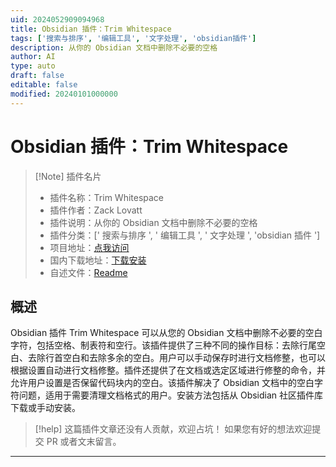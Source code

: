 ```yaml
---
uid: 2024052909094968
title: Obsidian 插件：Trim Whitespace
tags: ['搜索与排序', '编辑工具', '文字处理', 'obsidian插件']
description: 从你的 Obsidian 文档中删除不必要的空格
author: AI
type: auto
draft: false
editable: false
modified: 20240101000000
---
```


# Obsidian 插件：Trim Whitespace

> [!Note] 插件名片
> - 插件名称：Trim Whitespace
> - 插件作者：Zack Lovatt
> - 插件说明：从你的 Obsidian 文档中删除不必要的空格
> - 插件分类：[' 搜索与排序 ', ' 编辑工具 ', ' 文字处理 ', 'obsidian 插件 ']
> - 项目地址：[点我访问](https://github.com/zlovatt/obsidian-trim-whitespace)
> - 国内下载地址：[下载安装](https://pkmer.cn/products/plugin/pluginMarket/?obsidian-trim-whitespace)
> - 自述文件：[Readme](https://ghproxy.net/https://raw.githubusercontent.com/zlovatt/obsidian-trim-whitespace/main/README.md)

## 概述

Obsidian 插件 Trim Whitespace 可以从您的 Obsidian 文档中删除不必要的空白字符，包括空格、制表符和空行。该插件提供了三种不同的操作目标：去除行尾空白、去除行首空白和去除多余的空白。用户可以手动保存时进行文档修整，也可以根据设置自动进行文档修整。插件还提供了在文档或选定区域进行修整的命令，并允许用户设置是否保留代码块内的空白。该插件解决了 Obsidian 文档中的空白字符问题，适用于需要清理文档格式的用户。安装方法包括从 Obsidian 社区插件库下载或手动安装。

> [!help]
> 这篇插件文章还没有人贡献，欢迎占坑！
> 如果您有好的想法欢迎提交 PR 或者文末留言。

---



